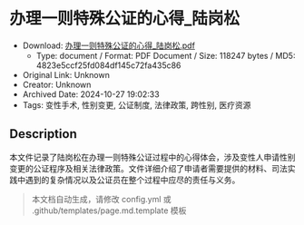 # 办理一则特殊公证的心得_陆岗松

- Download: [办理一则特殊公证的心得_陆岗松.pdf](办理一则特殊公证的心得_陆岗松.pdf)
    - Type: document / Format: PDF Document / Size: 118247 bytes / MD5: 4823e5ccf25fd084df145c72fa435c86
- Original Link: Unknown
- Creator: Unknown
- Archived Date: 2024-10-27 19:02:33
- Tags: 变性手术, 性别变更, 公证制度, 法律政策, 跨性别, 医疗资源

## Description

本文件记录了陆岗松在办理一则特殊公证过程中的心得体会，涉及变性人申请性别变更的公证程序及相关法律政策。文件详细介绍了申请者需要提供的材料、司法实践中遇到的复杂情况以及公证员在整个过程中应尽的责任与义务。

> 本文档自动生成，请修改 config.yml 或 .github/templates/page.md.template 模板
